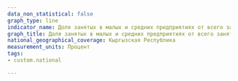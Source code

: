 ```yaml
---
data_non_statistical: false
graph_type: line
indicator_name: Доля занятых в малых и средних предприятиях от всего занятого населения в экономике
graph_title: Доля занятых в малых и средних предприятиях от всего занятого населения в экономике
national_geographical_coverage: Кыргызская Республика
measurement_units: Процент
tags:
- custom.national

---
```

